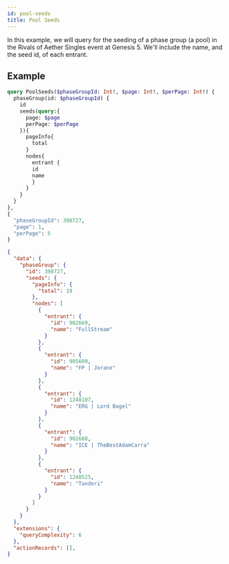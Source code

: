 ```yaml
---
id: pool-seeds
title: Pool Seeds
---
```


In this example, we will query for the seeding of a phase group (a pool)
in the Rivals of Aether Singles event at Genesis 5.
We'll include the name, and the seed id, of each entrant. 

## Example

<!--DOCUSAURUS_CODE_TABS-->
<!--Request-->

```graphql
query PoolSeeds($phaseGroupId: Int!, $page: Int!, $perPage: Int!) {
  phaseGroup(id: $phaseGroupId) {
    id
    seeds(query:{
      page: $page
      perPage: $perPage
    }){
      pageInfo{
        total
      }
      nodes{
        entrant {
        id
        name
        }
      }
    }
  }
},
{
  "phaseGroupId": 398727,
  "page": 1,
  "perPage": 5
}
```

<!--Response-->

```json
{
  "data": {
    "phaseGroup": {
      "id": 398727,
      "seeds": {
        "pageInfo": {
          "total": 19
        },
        "nodes": [
          {
            "entrant": {
              "id": 902669,
              "name": "FullStream"
            }
          },
          {
            "entrant": {
              "id": 905609,
              "name": "FP | Jorane"
            }
          },
          {
            "entrant": {
              "id": 1248107,
              "name": "ERG | Lord Bagel"
            }
          },
          {
            "entrant": {
              "id": 902688,
              "name": "ICE | TheBestAdamCarra"
            }
          },
          {
            "entrant": {
              "id": 1248525,
              "name": "Tandori"
            }
          }
        ]
      }
    }
  },
  "extensions": {
    "queryComplexity": 6
  },
  "actionRecords": [],
}
```

<!--END_DOCUSAURUS_CODE_TABS-->
